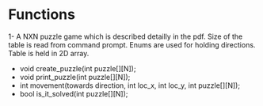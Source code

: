 <h1>Functions</h1>

1- A NXN puzzle game which is described detailly in the pdf. Size of the table is read from command prompt. Enums are used for holding directions. Table is held in 2D array.  
- void create_puzzle(int puzzle[][N]);  
- void print_puzzle(int puzzle[][N]);  
- int movement(towards direction, int loc_x, int loc_y, int puzzle[][N]);  
- bool is_it_solved(int puzzle[][N]);  